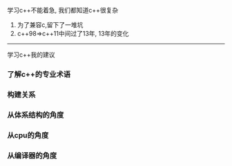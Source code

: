 学习c++不能着急, 我们都知道c++很复杂
1. 为了兼容c,留下了一堆坑
2. c++98=>c++11中间过了13年, 13年的变化


---

学习c++我的建议


### 了解c++的专业术语

### 构建关系

### 从体系结构的角度

### 从cpu的角度

### 从编译器的角度
